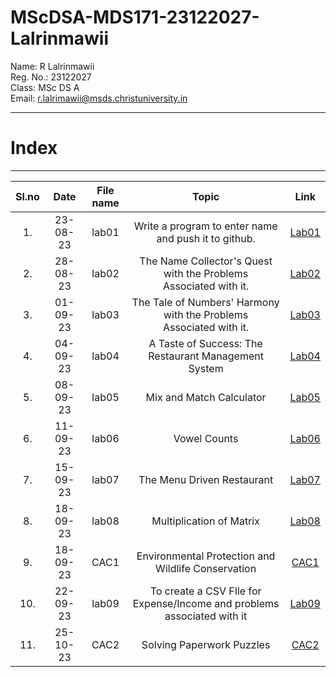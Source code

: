 # MScDSA-MDS171-23122027-Lalrinmawii

Name: R Lalrinmawii   
Reg. No.: 23122027   
Class: MSc DS A          
Email: r.lalrimawii@msds.christuniversity.in



***
# **Index**
***                              



|Sl.no|Date|File name|Topic|Link|
|:----:|:----:|:---:|:----:|:----:|
|1.|23-08-23|lab01|Write a program to enter name and push it to github.|[Lab01](https://github.com/rLalrinmawii/MScDSA-MDS171-23122027-Lalrinmawii/blob/17b3c12cd205bbceb72123a13a887230ada9dc38/Lab01.ipynb)|
|2.|28-08-23|lab02|The Name Collector's Quest with the Problems Associated with it.|[Lab02](https://github.com/rLalrinmawii/MScDSA-MDS171-23122027-Lalrinmawii/blob/17b3c12cd205bbceb72123a13a887230ada9dc38/Lab02.ipynb)|
|3.|01-09-23|lab03|The Tale of Numbers' Harmony with the Problems Associated with it.|[Lab03](https://github.com/rLalrinmawii/MScDSA-MDS171-23122027-Lalrinmawii/blob/17b3c12cd205bbceb72123a13a887230ada9dc38/Lab03.ipynb)|
|4.|04-09-23|lab04|A Taste of Success: The Restaurant Management System|[Lab04](https://github.com/rLalrinmawii/MScDSA-MDS171-23122027-Lalrinmawii/blob/17b3c12cd205bbceb72123a13a887230ada9dc38/Lab04.ipynb)|
|5.|08-09-23|lab05|Mix and Match Calculator|[Lab05](https://github.com/rLalrinmawii/MScDSA-MDS171-23122027-Lalrinmawii/tree/f3025d84f3f3d5341583fde0ea73c253b797b38b/Lab05)|
|6.|11-09-23|lab06|Vowel Counts|[Lab06](https://github.com/rLalrinmawii/MScDSA-MDS171-23122027-Lalrinmawii/blob/05d3ea0c5b25c6ebb6331e34bd8ffc710df59218/Lab06.ipynb)|
|7.|15-09-23|lab07|The Menu Driven Restaurant |[Lab07](https://github.com/rLalrinmawii/MScDSA-MDS171-23122027-Lalrinmawii/blob/41cf16e3037813c5219a926308ffff85befc519c/lab07.ipynb)|
|8.|18-09-23|lab08|Multiplication of Matrix |[Lab08](https://github.com/rLalrinmawii/MScDSA-MDS171-23122027-Lalrinmawii/blob/3fa7922af88e18b2f26753139bc9a4f8a0388d60/lab08.ipynb)|
|9.|18-09-23|CAC1|Environmental Protection and Wildlife Conservation|[CAC1](https://github.com/rLalrinmawii/MScDSA-MDS171-23122027-Lalrinmawii/blob/6031a146a77f2abaeda5b4ac8f4fb3d7a69bcacb/CAC.ipynb)|
|10.|22-09-23|lab09|To create a CSV FIle for Expense/Income and problems associated with it|[Lab09](https://github.com/rLalrinmawii/MScDSA-MDS171-23122027-Lalrinmawii/tree/8501a68f01d15db960c0fa2a1885e8885f2e0a9b/Lab09)|
|11.|25-10-23|CAC2|Solving Paperwork Puzzles|[CAC2](https://github.com/rLalrinmawii/MScDSA-MDS171-23122027-Lalrinmawii/blob/51a57ad197872df2a98c67cef1b8644442f6eb1b/CAC2.ipynb)|

